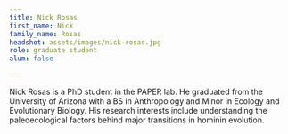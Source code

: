 ```yaml
---
title: Nick Rosas
first_name: Nick
family_name: Rosas
headshot: assets/images/nick-rosas.jpg
role: graduate student
alum: false

---
```


Nick Rosas is a PhD student in the PAPER lab. He graduated from the University of Arizona with a BS in Anthropology and Minor in Ecology and Evolutionary Biology. His research interests include understanding the paleoecological factors behind major transitions in hominin evolution.